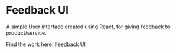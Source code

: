 # Feedback UI
A simple User interface created using React, for giving feedback to product/service.

Find the work here: [Feedback UI](https://feedbacku1.netlify.app)
